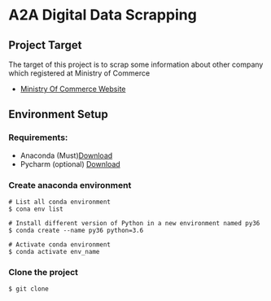# A2A Digital Data Scrapping

## Project Target
The target of this project is to scrap some information about other company which registered at Ministry of Commerce
- [Ministry Of Commerce Website](https://www.businessregistration.moc.gov.kh/)

## Environment Setup
### Requirements:
- Anaconda (Must)[Download](https://www.anaconda.com/products/individual-d) 
- Pycharm (optional) [Download](https://www.jetbrains.com/pycharm/download/#section=windows)

### Create anaconda environment

```shell
# List all conda environment
$ cona env list

# Install different version of Python in a new environment named py36
$ conda create --name py36 python=3.6

# Activate conda environment
$ conda activate env_name 
```

### Clone the project

```bash
$ git clone
```